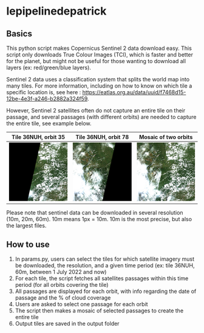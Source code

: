 # lepipelinedepatrick

## Basics 

This python script makes Copernicus Sentinel 2 data download easy. This script only downloads True Colour Images (TCI), which is faster and better for the planet, but might not be useful for those wanting to download all layers (ex: red/green/blue layers).

Sentinel 2 data uses a classification system that splits the world map into many tiles. For more information, including on how to know on which tile a specific location is, see here : https://eatlas.org.au/data/uuid/f7468d15-12be-4e3f-a246-b2882a324f59.

However, Sentinel 2 satellites often do not capture an entire tile on their passage, and several passages (with different orbits) are needed to capture the entire tile, see example below.

| Tile 36NUH, orbit 35  | Tile 36NUH, orbit 78 | Mosaic of two orbits |
| --- | --- | --- |
| ![alt text](https://github.com/memoirevive/lepipelinedepatrick/blob/main/example/36NUH_35.jpg?raw=true) | ![alt text](https://github.com/memoirevive/lepipelinedepatrick/blob/main/example/36NUH_78.jpg?raw=true) | ![alt text](https://github.com/memoirevive/lepipelinedepatrick/blob/main/example/36NUH.jpg?raw=true) |

Please note that sentinel data can be downloaded in several resolution (10m, 20m, 60m). 10m means 1px = 10m. 10m is the most precise, but also the largest files. 

## How to use

1. In params.py, users can select the tiles for which satellite imagery must be downloaded, the resolution, and a given time period (ex: tile 36NUH, 60m, between 1 July 2022 and now)
2. For each tile, the script fetches all satellites passages within this time period (for all orbits covering the tile)
3. All passages are displayed for each orbit, with info regarding the date of passage and the % of cloud coverage
4. Users are asked to select one passage for each orbit
5. The script then makes a mosaic of selected passages to create the entire tile
6. Output tiles are saved in the output folder
